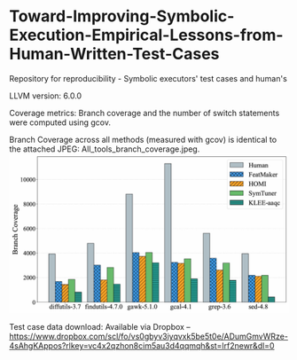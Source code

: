 # Toward-Improving-Symbolic-Execution-Empirical-Lessons-from-Human-Written-Test-Cases
Repository for reproducibility - Symbolic executors' test cases and human's

LLVM version: 6.0.0

Coverage metrics: Branch coverage and the number of switch statements were computed using gcov.

Branch Coverage across all methods (measured with gcov) is identical to the attached JPEG: All_tools_branch_coverage.jpeg.
![Branch coverage across all methods](All_tool_branch_coverage.jpeg)

Test case data download: Available via Dropbox – [https://www.dropbox.com/scl/fo/vs0gbyv3iyqvxk5be5t0e/ADumGmvWRze-4sAhgKAppos?rlkey=vc4x2qzhon8cim5au3d4qqmqh&st=lrf2newr&dl=0
](https://www.dropbox.com/scl/fo/vs0gbyv3iyqvxk5be5t0e/ADumGmvWRze-4sAhgKAppos?rlkey=q3mbw9414q3jo3hqbta9fu3jn&st=ummxw3we&dl=0)
